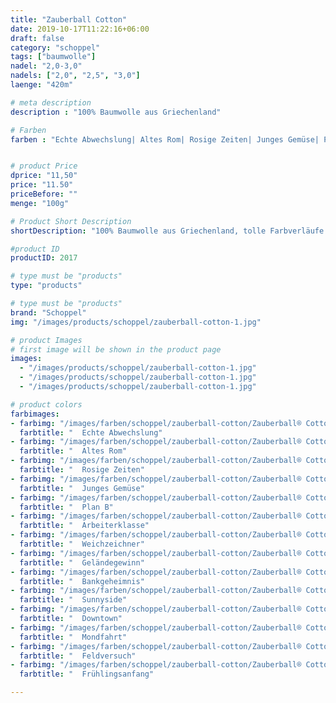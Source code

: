 ```yaml
---
title: "Zauberball Cotton"
date: 2019-10-17T11:22:16+06:00
draft: false
category: "schoppel"
tags: ["baumwolle"]
nadel: "2,0-3,0"
nadels: ["2,0", "2,5", "3,0"] 
laenge: "420m"	

# meta description
description : "100% Baumwolle aus Griechenland"

# Farben
farben : "Echte Abwechslung| Altes Rom| Rosige Zeiten| Junges Gemüse| Plan B| Arbeiterklasse| Weichzeichner| Geländegewinn| Bankgeheimnis| Sunnyside| Downtown| Mondfahrt| Feldversuch| Frühlingsanfang"


# product Price
dprice: "11,50"
price: "11.50"
priceBefore: ""
menge: "100g"

# Product Short Description
shortDescription: "100% Baumwolle aus Griechenland, tolle Farbverläufe "

#product ID
productID: 2017

# type must be "products"
type: "products"

# type must be "products"
brand: "Schoppel"
img: "/images/products/schoppel/zauberball-cotton-1.jpg"   

# product Images
# first image will be shown in the product page
images:
  - "/images/products/schoppel/zauberball-cotton-1.jpg"
  - "/images/products/schoppel/zauberball-cotton-1.jpg"
  - "/images/products/schoppel/zauberball-cotton-1.jpg"

# product colors
farbimages:
- farbimg: "/images/farben/schoppel/zauberball-cotton/Zauberball® Cotton 2338_ Echte Abwechslung.jpg"	
  farbtitle: "  Echte Abwechslung"
- farbimg: "/images/farben/schoppel/zauberball-cotton/Zauberball® Cotton 2339_ Altes Rom.jpg"	
  farbtitle: "  Altes Rom"
- farbimg: "/images/farben/schoppel/zauberball-cotton/Zauberball® Cotton 2340_ Rosige Zeiten.jpg"	
  farbtitle: "  Rosige Zeiten"
- farbimg: "/images/farben/schoppel/zauberball-cotton/Zauberball® Cotton 2341_ Junges Gemüse.jpg"	
  farbtitle: "  Junges Gemüse"
- farbimg: "/images/farben/schoppel/zauberball-cotton/Zauberball® Cotton 2342_ Plan B.jpg"	
  farbtitle: "  Plan B"
- farbimg: "/images/farben/schoppel/zauberball-cotton/Zauberball® Cotton 2343_ Arbeiterklasse.jpg"	
  farbtitle: "  Arbeiterklasse"
- farbimg: "/images/farben/schoppel/zauberball-cotton/Zauberball® Cotton 2369_ Weichzeichner.jpg"	
  farbtitle: "  Weichzeichner"
- farbimg: "/images/farben/schoppel/zauberball-cotton/Zauberball® Cotton 2370_ Geländegewinn.jpg"	
  farbtitle: "  Geländegewinn"
- farbimg: "/images/farben/schoppel/zauberball-cotton/Zauberball® Cotton 2393_ Bankgeheimnis.jpg"	
  farbtitle: "  Bankgeheimnis"
- farbimg: "/images/farben/schoppel/zauberball-cotton/Zauberball® Cotton 2406_ Sunnyside.jpg"	
  farbtitle: "  Sunnyside"
- farbimg: "/images/farben/schoppel/zauberball-cotton/Zauberball® Cotton 2407_ Downtown.jpg"	
  farbtitle: "  Downtown"
- farbimg: "/images/farben/schoppel/zauberball-cotton/Zauberball® Cotton 2439_ Mondfahrt.jpg"	
  farbtitle: "  Mondfahrt"
- farbimg: "/images/farben/schoppel/zauberball-cotton/Zauberball® Cotton 2440_ Feldversuch.jpg"	
  farbtitle: "  Feldversuch"
- farbimg: "/images/farben/schoppel/zauberball-cotton/Zauberball® Cotton 2441_ Frühlingsanfang.jpg"	
  farbtitle: "  Frühlingsanfang"

---
```



